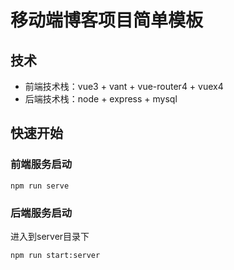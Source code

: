 # 移动端博客项目简单模板
## 技术
- 前端技术栈：vue3 + vant + vue-router4 + vuex4
- 后端技术栈：node + express + mysql

## 快速开始
### 前端服务启动
```
npm run serve
```
### 后端服务启动
进入到server目录下

```
npm run start:server
```



